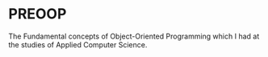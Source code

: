 # PREOOP

The Fundamental concepts of Object-Oriented Programming which I had at the studies of Applied Computer Science. 
